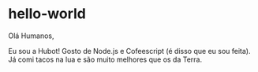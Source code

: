 # hello-world

Olá Humanos,

Eu sou a Hubot! Gosto de Node.js e Cofeescript (é disso que eu sou feita).
Já comi tacos na lua e são muito melhores que os da Terra.
